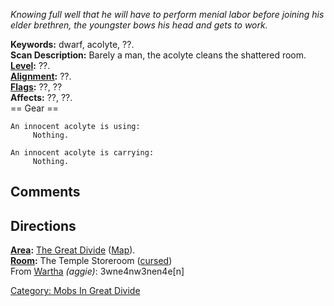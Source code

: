 *Knowing full well that he will have to perform menial labor before
joining his elder brethren, the youngster bows his head and gets to
work.*

**Keywords:** dwarf, acolyte, ??.  
**Scan Description:** Barely a man, the acolyte cleans the shattered
room.  
**[Level](Level.md "wikilink"):** ??.  
**[Alignment](Alignment.md "wikilink"):** ??.  
**[Flags](:Category:_Mob_Types.md "wikilink"):** ??, ??  
**Affects:** ??, ??.  
== Gear ==

`An innocent acolyte is using:`  
`     Nothing.`

`An innocent acolyte is carrying:`  
`     Nothing.`

## Comments

## Directions

**[Area](:Category:_Areas.md "wikilink"):** [The Great
Divide](:Category:_Great_Divide.md "wikilink")
([Map](Great_Divide_Map.md "wikilink")).  
**[Room](:Category:_Rooms.md "wikilink"):** The Temple Storeroom
([cursed](Cursed_Rooms.md "wikilink"))  
From [Wartha](Wartha "wikilink") *(aggie)*: 3wne4nw3nen4e\[n\]

[Category: Mobs In Great
Divide](Category:_Mobs_In_Great_Divide "wikilink")
